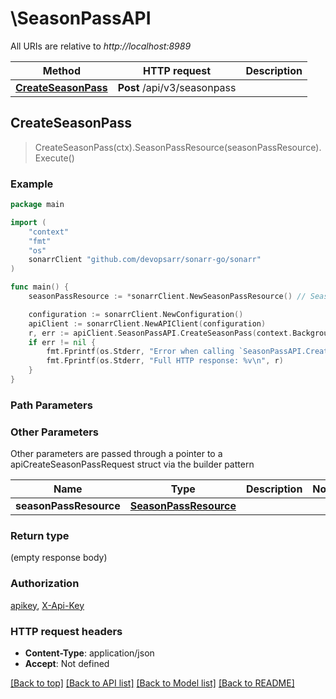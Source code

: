 # \SeasonPassAPI

All URIs are relative to *http://localhost:8989*

Method | HTTP request | Description
------------- | ------------- | -------------
[**CreateSeasonPass**](SeasonPassAPI.md#CreateSeasonPass) | **Post** /api/v3/seasonpass | 



## CreateSeasonPass

> CreateSeasonPass(ctx).SeasonPassResource(seasonPassResource).Execute()



### Example

```go
package main

import (
	"context"
	"fmt"
	"os"
	sonarrClient "github.com/devopsarr/sonarr-go/sonarr"
)

func main() {
	seasonPassResource := *sonarrClient.NewSeasonPassResource() // SeasonPassResource |  (optional)

	configuration := sonarrClient.NewConfiguration()
	apiClient := sonarrClient.NewAPIClient(configuration)
	r, err := apiClient.SeasonPassAPI.CreateSeasonPass(context.Background()).SeasonPassResource(seasonPassResource).Execute()
	if err != nil {
		fmt.Fprintf(os.Stderr, "Error when calling `SeasonPassAPI.CreateSeasonPass``: %v\n", err)
		fmt.Fprintf(os.Stderr, "Full HTTP response: %v\n", r)
	}
}
```

### Path Parameters



### Other Parameters

Other parameters are passed through a pointer to a apiCreateSeasonPassRequest struct via the builder pattern


Name | Type | Description  | Notes
------------- | ------------- | ------------- | -------------
 **seasonPassResource** | [**SeasonPassResource**](SeasonPassResource.md) |  | 

### Return type

 (empty response body)

### Authorization

[apikey](../README.md#apikey), [X-Api-Key](../README.md#X-Api-Key)

### HTTP request headers

- **Content-Type**: application/json
- **Accept**: Not defined

[[Back to top]](#) [[Back to API list]](../README.md#documentation-for-api-endpoints)
[[Back to Model list]](../README.md#documentation-for-models)
[[Back to README]](../README.md)

